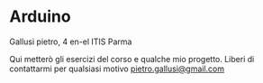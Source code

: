 # Arduino
Gallusi pietro, 4 en-el ITIS Parma

Qui metterò gli esercizi del corso e qualche mio progetto.
Liberi di contattarmi per qualsiasi motivo pietro.gallusi@gmail.com
